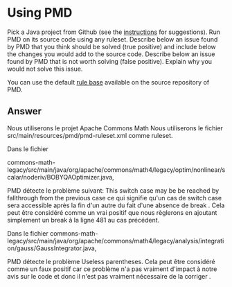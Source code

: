 # Using PMD

Pick a Java project from Github (see the [instructions](../sujet.md) for suggestions). Run PMD on its source code using any ruleset. Describe below an issue found by PMD that you think should be solved (true positive) and include below the changes you would add to the source code. Describe below an issue found by PMD that is not worth solving (false positive). Explain why you would not solve this issue.

You can use the default [rule base](https://github.com/pmd/pmd/blob/master/pmd-java/src/main/resources/rulesets/java/quickstart.xml) available on the source repository of PMD.

## Answer

Nous utiliserons le projet Apache Commons Math
Nous utiliserons le fichier src/main/resources/pmd/pmd-ruleset.xml comme ruleset.

Dans le fichier 

commons-math-legacy/src/main/java/org/apache/commons/math4/legacy/optim/nonlinear/scalar/noderiv/BOBYQAOptimizer.java, 

PMD détecte le problème suivant: This switch case may be be reached by fallthrough from the previous case ce qui signifie qu'un cas de switch case sera accessible après la fin d'un autre du fait d'une absence de break .
Cela peut être considéré comme un vrai positif que nous règlerons en ajoutant simplement un break à la ligne 481 au cas précédent.


Dans le fichier 
commons-math-legacy/src/main/java/org/apache/commons/math4/legacy/analysis/integration/gauss/GaussIntegrator.java,

PMD détecte le problème Useless parentheses. Cela peut être considéré comme un faux positif car ce problème n'a pas vraiment d'impact à notre avis sur le code et donc il n'est pas vraiment nécessaire de la corriger .

